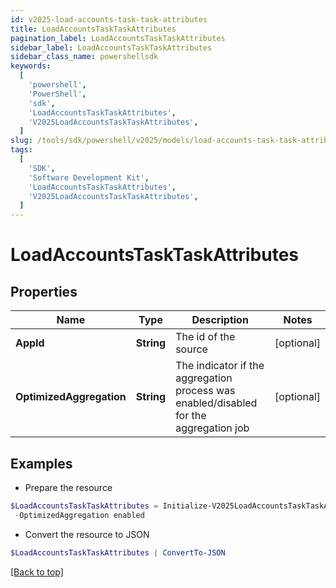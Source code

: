 ```yaml
---
id: v2025-load-accounts-task-task-attributes
title: LoadAccountsTaskTaskAttributes
pagination_label: LoadAccountsTaskTaskAttributes
sidebar_label: LoadAccountsTaskTaskAttributes
sidebar_class_name: powershellsdk
keywords:
  [
    'powershell',
    'PowerShell',
    'sdk',
    'LoadAccountsTaskTaskAttributes',
    'V2025LoadAccountsTaskTaskAttributes',
  ]
slug: /tools/sdk/powershell/v2025/models/load-accounts-task-task-attributes
tags:
  [
    'SDK',
    'Software Development Kit',
    'LoadAccountsTaskTaskAttributes',
    'V2025LoadAccountsTaskTaskAttributes',
  ]
---
```


# LoadAccountsTaskTaskAttributes

## Properties

| Name | Type | Description | Notes |
| --- | --- | --- | --- |
| **AppId** | **String** | The id of the source | [optional] |
| **OptimizedAggregation** | **String** | The indicator if the aggregation process was enabled/disabled for the aggregation job | [optional] |

## Examples

- Prepare the resource

```powershell
$LoadAccountsTaskTaskAttributes = Initialize-V2025LoadAccountsTaskTaskAttributes  -AppId c31386cb18bb403cbb6df4c86294ff82 `
 -OptimizedAggregation enabled
```

- Convert the resource to JSON

```powershell
$LoadAccountsTaskTaskAttributes | ConvertTo-JSON
```

[[Back to top]](#)
